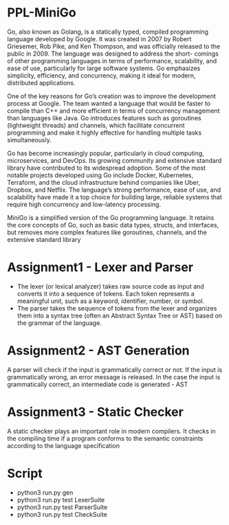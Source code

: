 # PPL-MiniGo
Go, also known as Golang, is a statically typed, compiled programming language developed
by Google. It was created in 2007 by Robert Griesemer, Rob Pike, and Ken Thompson, and
was officially released to the public in 2009. The language was designed to address the short-
comings of other programming languages in terms of performance, scalability, and ease of use,
particularly for large software systems. Go emphasizes simplicity, efficiency, and concurrency,
making it ideal for modern, distributed applications.

One of the key reasons for Go’s creation was to improve the development process at Google.
The team wanted a language that would be faster to compile than C++ and more efficient
in terms of concurrency management than languages like Java. Go introduces features such
as goroutines (lightweight threads) and channels, which facilitate concurrent programming and
make it highly effective for handling multiple tasks simultaneously.

Go has become increasingly popular, particularly in cloud computing, microservices, and DevOps. Its growing community and extensive standard library have contributed to its widespread
adoption. Some of the most notable projects developed using Go include Docker, Kubernetes,
Terraform, and the cloud infrastructure behind companies like Uber, Dropbox, and Netflix.
The language’s strong performance, ease of use, and scalability have made it a top choice for
building large, reliable systems that require high concurrency and low-latency processing.

MiniGo is a simplified version of the Go programming language. It retains the core concepts
of Go, such as basic data types, structs, and interfaces, but removes more complex features like
goroutines, channels, and the extensive standard library
# Assignment1 - Lexer and Parser
- The lexer (or lexical analyzer) takes raw source code as input and converts it into a sequence of tokens. Each token represents a meaningful unit, such as a keyword, identifier, number, or symbol.
- The parser takes the sequence of tokens from the lexer and organizes them into a syntax tree (often an Abstract Syntax Tree or AST) based on the grammar of the language.
# Assignment2 - AST Generation
A parser will check if the input is grammatically correct or not. If the input is grammatically wrong, an error message is released. In the case the input is grammatically correct, an intermediate code is generated - AST
# Assignment3 - Static Checker
A static checker plays an important role in modern compilers. It checks in the compiling time if a program conforms to the semantic constraints according to the language specification
# Script
- python3 run.py gen
- python3 run.py test LexerSuite
- python3 run.py test ParserSuite
- python3 run.py test CheckSuite
